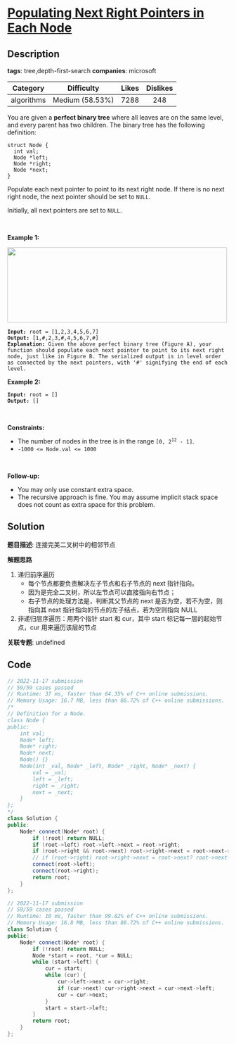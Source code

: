 # [Populating Next Right Pointers in Each Node](https://leetcode.com/problems/populating-next-right-pointers-in-each-node/description/)

## Description

**tags**: tree,depth-first-search
**companies**: microsoft

| Category | Difficulty | Likes | Dislikes |
| :------: | :--------: | :---: | :------: |
| algorithms | Medium (58.53%) | 7288 | 248 |

<p>You are given a <strong>perfect binary tree</strong> where all leaves are on the same level, and every parent has two children. The binary tree has the following definition:</p>

<pre><code>struct Node {
  int val;
  Node *left;
  Node *right;
  Node *next;
}</code></pre>

<p>Populate each next pointer to point to its next right node. If there is no next right node, the next pointer should be set to <code>NULL</code>.</p>

<p>Initially, all next pointers are set to <code>NULL</code>.</p>

<p>&nbsp;</p>
<p><strong>Example 1:</strong></p>
<img alt="" src="https://assets.leetcode.com/uploads/2019/02/14/116_sample.png" style="width: 500px; height: 171px;" />
<pre><code><strong>Input:</strong> root = [1,2,3,4,5,6,7]
<strong>Output:</strong> [1,#,2,3,#,4,5,6,7,#]
<strong>Explanation: </strong>Given the above perfect binary tree (Figure A), your function should populate each next pointer to point to its next right node, just like in Figure B. The serialized output is in level order as connected by the next pointers, with &#39;#&#39; signifying the end of each level.</code></pre>

<p><strong>Example 2:</strong></p>

<pre><code><strong>Input:</strong> root = []
<strong>Output:</strong> []</code></pre>

<p>&nbsp;</p>
<p><strong>Constraints:</strong></p>

<ul>
	<li>The number of nodes in the tree is in the range <code>[0, 2<sup>12</sup> - 1]</code>.</li>
	<li><code>-1000 &lt;= Node.val &lt;= 1000</code></li>
</ul>

<p>&nbsp;</p>
<p><strong>Follow-up:</strong></p>

<ul>
	<li>You may only use constant extra space.</li>
	<li>The recursive approach is fine. You may assume implicit stack space does not count as extra space for this problem.</li>
</ul>

## Solution

**题目描述**: 连接完美二叉树中的相邻节点

**解题思路**

1. 递归前序遍历
   - 每个节点都要负责解决左子节点和右子节点的 next 指针指向。
   - 因为是完全二叉树，所以左节点可以直接指向右节点；
   - 右子节点的处理方法是，判断其父节点的 next 是否为空，若不为空，则指向其 next 指针指向的节点的左子结点，若为空则指向 NULL
2. 非递归层序遍历：用两个指针 start 和 cur，其中 start 标记每一层的起始节点，cur 用来遍历该层的节点

**关联专题**: undefined

## Code

```cpp
// 2022-11-17 submission
// 59/59 cases passed
// Runtime: 37 ms, faster than 64.35% of C++ online submissions.
// Memory Usage: 16.7 MB, less than 86.72% of C++ online submissions.
/*
// Definition for a Node.
class Node {
public:
    int val;
    Node* left;
    Node* right;
    Node* next;
    Node() {}
    Node(int _val, Node* _left, Node* _right, Node* _next) {
        val = _val;
        left = _left;
        right = _right;
        next = _next;
    }
};
*/
class Solution {
public:
    Node* connect(Node* root) {
        if (!root) return NULL;
        if (root->left) root->left->next = root->right;
        if (root->right && root->next) root->right->next = root->next->left;
        // if (root->right) root->right->next = root->next? root->next->left : NULL;
        connect(root->left);
        connect(root->right);
        return root;
    }
};
```

```cpp
// 2022-11-17 submission
// 59/59 cases passed
// Runtime: 10 ms, faster than 99.82% of C++ online submissions.
// Memory Usage: 16.8 MB, less than 86.72% of C++ online submissions.
class Solution {
public:
    Node* connect(Node* root) {
        if (!root) return NULL;
        Node *start = root, *cur = NULL;
        while (start->left) {
            cur = start;
            while (cur) {
                cur->left->next = cur->right;
                if (cur->next) cur->right->next = cur->next->left;
                cur = cur->next;
            }
            start = start->left;
        }
        return root;
    }
};
```
